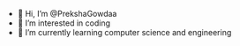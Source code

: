 - 👋 Hi, I’m @PrekshaGowdaa
- 👀 I’m interested in coding
- 🌱 I’m currently learning computer science and engineering

<!---
PrekshaGowdaa/PrekshaGowdaa is a ✨ special ✨ repository because its `README.md` (this file) appears on your GitHub profile.
You can click the Preview link to take a look at your changes.
--->
